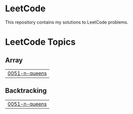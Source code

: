 # LeetCode

This repository contains my solutions to LeetCode problems.

<!---LeetCode Topics Start-->
# LeetCode Topics
## Array
|  |
| ------- |
| [0051-n-queens](https://github.com/keshri-prasanjeet/leetcode/tree/master/0051-n-queens) |
## Backtracking
|  |
| ------- |
| [0051-n-queens](https://github.com/keshri-prasanjeet/leetcode/tree/master/0051-n-queens) |
<!---LeetCode Topics End-->